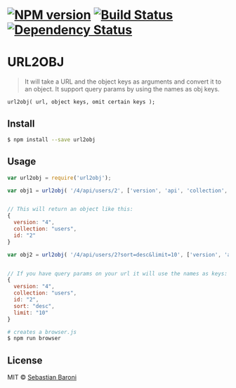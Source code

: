 #  [![NPM version][npm-image]][npm-url] [![Build Status][travis-image]][travis-url] [![Dependency Status][daviddm-image]][daviddm-url]

URL2OBJ
=======

> It will take a URL and the object keys as arguments and convert it to an object. It support query params by using the names as obj keys.

```
url2obj( url, object keys, omit certain keys );
```

## Install

```sh
$ npm install --save url2obj
```


## Usage

```js
var url2obj = require('url2obj');

var obj1 = url2obj( '/4/api/users/2', ['version', 'api', 'collection', 'id'], ['api'] );


// This will return an object like this:
{
  version: "4",
  collection: "users",
  id: "2"
}

var obj2 = url2obj( '/4/api/users/2?sort=desc&limit=10', ['version', 'api', 'collection', 'id'], ['api'] );


// If you have query params on your url it will use the names as keys:
{
  version: "4",
  collection: "users",
  id: "2",
  sort: "desc",
  limit: "10"
}
```

```sh
# creates a browser.js
$ npm run browser
```


## License

MIT © [Sebastian Baroni](http://laantorcha.net)


[npm-image]: https://badge.fury.io/js/url2obj.svg
[npm-url]: https://npmjs.org/package/url2obj
[travis-image]: https://travis-ci.org/laantorchaweb/url2obj.svg?branch=master
[travis-url]: https://travis-ci.org/laantorchaweb/url2obj
[daviddm-image]: https://david-dm.org/laantorchaweb/url2obj.svg?theme=shields.io
[daviddm-url]: https://david-dm.org/laantorchaweb/url2obj
